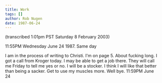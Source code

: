 ```yaml
---
title: Work
tags: []
author: Rob Nugen
date: 1987-06-24
---
```


<p class=note>(transcribed 1:01pm PST Saturday 8 February 2003)</p>

<p class=date>11:55PM Wednesday June 24 1987.  Same day</p>

<p>I am in the process of writing to Christi.  I'm on page 5.  About
fucking long.  I got a call from Kroger today.  I may be able to get a
job there.  They will call me Friday to tell me yes or no.  I will be
a stocker.  I think I will like that better than being a sacker.  Get
to use my muscles more.  Well bye.  11:59PM June 24</p>
